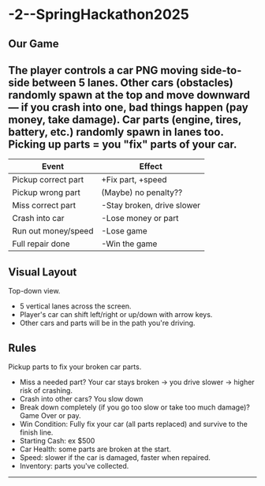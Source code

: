 # -2--SpringHackathon2025
Our Game
-------------------------------------------------------------------------------------------------------------------------------------
The player controls a car PNG moving side-to-side between 5 lanes. Other cars (obstacles) randomly spawn at the top and move downward 
— if you crash into one, bad things happen (pay money, take damage). Car parts (engine, tires, battery, etc.) 
randomly spawn in lanes too. Picking up parts = you "fix" parts of your car.
-------------------------------------------------------------------------------------------------------------------------------------
Event               | Effect
--------------------|----------------------------------------------------------------------------------------------------------------
Pickup correct part | +Fix part, +speed
Pickup wrong part   | (Maybe) no penalty??
Miss correct part   | -Stay broken, drive slower
Crash into car      | -Lose money or part
Run out money/speed | -Lose game
Full repair done    | -Win the game

Visual Layout
-------------------------------------------------------------------------------------------------------------------------------------
Top-down view.
- 5 vertical lanes across the screen.
- Player's car can shift left/right or up/down with arrow keys.
- Other cars and parts will be in the path you're driving.

Rules
-------------------------------------------------------------------------------------------------------------------------------------
Pickup parts to fix your broken car parts.
- Miss a needed part? Your car stays broken → you drive slower → higher risk of crashing.
- Crash into other cars? You slow down
- Break down completely (if you go too slow or take too much damage)? Game Over or pay.
- Win Condition: Fully fix your car (all parts replaced) and survive to the finish line.
- Starting Cash: ex $500
- Car Health: some parts are broken at the start.
- Speed: slower if the car is damaged, faster when repaired.
- Inventory: parts you've collected.
-------------------------------------------------------------------------------------------------------------------------------------
